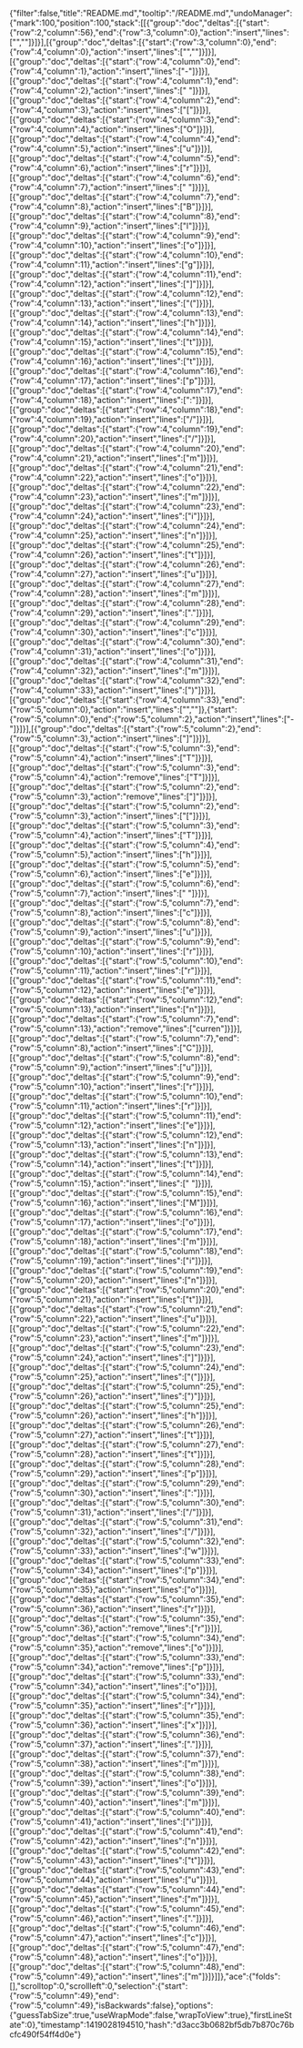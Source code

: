 {"filter":false,"title":"README.md","tooltip":"/README.md","undoManager":{"mark":100,"position":100,"stack":[[{"group":"doc","deltas":[{"start":{"row":2,"column":56},"end":{"row":3,"column":0},"action":"insert","lines":["",""]}]}],[{"group":"doc","deltas":[{"start":{"row":3,"column":0},"end":{"row":4,"column":0},"action":"insert","lines":["",""]}]}],[{"group":"doc","deltas":[{"start":{"row":4,"column":0},"end":{"row":4,"column":1},"action":"insert","lines":["-"]}]}],[{"group":"doc","deltas":[{"start":{"row":4,"column":1},"end":{"row":4,"column":2},"action":"insert","lines":[" "]}]}],[{"group":"doc","deltas":[{"start":{"row":4,"column":2},"end":{"row":4,"column":3},"action":"insert","lines":["["]}]}],[{"group":"doc","deltas":[{"start":{"row":4,"column":3},"end":{"row":4,"column":4},"action":"insert","lines":["O"]}]}],[{"group":"doc","deltas":[{"start":{"row":4,"column":4},"end":{"row":4,"column":5},"action":"insert","lines":["u"]}]}],[{"group":"doc","deltas":[{"start":{"row":4,"column":5},"end":{"row":4,"column":6},"action":"insert","lines":["r"]}]}],[{"group":"doc","deltas":[{"start":{"row":4,"column":6},"end":{"row":4,"column":7},"action":"insert","lines":[" "]}]}],[{"group":"doc","deltas":[{"start":{"row":4,"column":7},"end":{"row":4,"column":8},"action":"insert","lines":["B"]}]}],[{"group":"doc","deltas":[{"start":{"row":4,"column":8},"end":{"row":4,"column":9},"action":"insert","lines":["l"]}]}],[{"group":"doc","deltas":[{"start":{"row":4,"column":9},"end":{"row":4,"column":10},"action":"insert","lines":["o"]}]}],[{"group":"doc","deltas":[{"start":{"row":4,"column":10},"end":{"row":4,"column":11},"action":"insert","lines":["g"]}]}],[{"group":"doc","deltas":[{"start":{"row":4,"column":11},"end":{"row":4,"column":12},"action":"insert","lines":["]"]}]}],[{"group":"doc","deltas":[{"start":{"row":4,"column":12},"end":{"row":4,"column":13},"action":"insert","lines":["("]}]}],[{"group":"doc","deltas":[{"start":{"row":4,"column":13},"end":{"row":4,"column":14},"action":"insert","lines":["h"]}]}],[{"group":"doc","deltas":[{"start":{"row":4,"column":14},"end":{"row":4,"column":15},"action":"insert","lines":["t"]}]}],[{"group":"doc","deltas":[{"start":{"row":4,"column":15},"end":{"row":4,"column":16},"action":"insert","lines":["t"]}]}],[{"group":"doc","deltas":[{"start":{"row":4,"column":16},"end":{"row":4,"column":17},"action":"insert","lines":["p"]}]}],[{"group":"doc","deltas":[{"start":{"row":4,"column":17},"end":{"row":4,"column":18},"action":"insert","lines":[":"]}]}],[{"group":"doc","deltas":[{"start":{"row":4,"column":18},"end":{"row":4,"column":19},"action":"insert","lines":["/"]}]}],[{"group":"doc","deltas":[{"start":{"row":4,"column":19},"end":{"row":4,"column":20},"action":"insert","lines":["/"]}]}],[{"group":"doc","deltas":[{"start":{"row":4,"column":20},"end":{"row":4,"column":21},"action":"insert","lines":["m"]}]}],[{"group":"doc","deltas":[{"start":{"row":4,"column":21},"end":{"row":4,"column":22},"action":"insert","lines":["o"]}]}],[{"group":"doc","deltas":[{"start":{"row":4,"column":22},"end":{"row":4,"column":23},"action":"insert","lines":["m"]}]}],[{"group":"doc","deltas":[{"start":{"row":4,"column":23},"end":{"row":4,"column":24},"action":"insert","lines":["i"]}]}],[{"group":"doc","deltas":[{"start":{"row":4,"column":24},"end":{"row":4,"column":25},"action":"insert","lines":["n"]}]}],[{"group":"doc","deltas":[{"start":{"row":4,"column":25},"end":{"row":4,"column":26},"action":"insert","lines":["t"]}]}],[{"group":"doc","deltas":[{"start":{"row":4,"column":26},"end":{"row":4,"column":27},"action":"insert","lines":["u"]}]}],[{"group":"doc","deltas":[{"start":{"row":4,"column":27},"end":{"row":4,"column":28},"action":"insert","lines":["m"]}]}],[{"group":"doc","deltas":[{"start":{"row":4,"column":28},"end":{"row":4,"column":29},"action":"insert","lines":["."]}]}],[{"group":"doc","deltas":[{"start":{"row":4,"column":29},"end":{"row":4,"column":30},"action":"insert","lines":["c"]}]}],[{"group":"doc","deltas":[{"start":{"row":4,"column":30},"end":{"row":4,"column":31},"action":"insert","lines":["o"]}]}],[{"group":"doc","deltas":[{"start":{"row":4,"column":31},"end":{"row":4,"column":32},"action":"insert","lines":["m"]}]}],[{"group":"doc","deltas":[{"start":{"row":4,"column":32},"end":{"row":4,"column":33},"action":"insert","lines":[")"]}]}],[{"group":"doc","deltas":[{"start":{"row":4,"column":33},"end":{"row":5,"column":0},"action":"insert","lines":["",""]},{"start":{"row":5,"column":0},"end":{"row":5,"column":2},"action":"insert","lines":["- "]}]}],[{"group":"doc","deltas":[{"start":{"row":5,"column":2},"end":{"row":5,"column":3},"action":"insert","lines":["]"]}]}],[{"group":"doc","deltas":[{"start":{"row":5,"column":3},"end":{"row":5,"column":4},"action":"insert","lines":["T"]}]}],[{"group":"doc","deltas":[{"start":{"row":5,"column":3},"end":{"row":5,"column":4},"action":"remove","lines":["T"]}]}],[{"group":"doc","deltas":[{"start":{"row":5,"column":2},"end":{"row":5,"column":3},"action":"remove","lines":["]"]}]}],[{"group":"doc","deltas":[{"start":{"row":5,"column":2},"end":{"row":5,"column":3},"action":"insert","lines":["["]}]}],[{"group":"doc","deltas":[{"start":{"row":5,"column":3},"end":{"row":5,"column":4},"action":"insert","lines":["T"]}]}],[{"group":"doc","deltas":[{"start":{"row":5,"column":4},"end":{"row":5,"column":5},"action":"insert","lines":["h"]}]}],[{"group":"doc","deltas":[{"start":{"row":5,"column":5},"end":{"row":5,"column":6},"action":"insert","lines":["e"]}]}],[{"group":"doc","deltas":[{"start":{"row":5,"column":6},"end":{"row":5,"column":7},"action":"insert","lines":[" "]}]}],[{"group":"doc","deltas":[{"start":{"row":5,"column":7},"end":{"row":5,"column":8},"action":"insert","lines":["c"]}]}],[{"group":"doc","deltas":[{"start":{"row":5,"column":8},"end":{"row":5,"column":9},"action":"insert","lines":["u"]}]}],[{"group":"doc","deltas":[{"start":{"row":5,"column":9},"end":{"row":5,"column":10},"action":"insert","lines":["r"]}]}],[{"group":"doc","deltas":[{"start":{"row":5,"column":10},"end":{"row":5,"column":11},"action":"insert","lines":["r"]}]}],[{"group":"doc","deltas":[{"start":{"row":5,"column":11},"end":{"row":5,"column":12},"action":"insert","lines":["e"]}]}],[{"group":"doc","deltas":[{"start":{"row":5,"column":12},"end":{"row":5,"column":13},"action":"insert","lines":["n"]}]}],[{"group":"doc","deltas":[{"start":{"row":5,"column":7},"end":{"row":5,"column":13},"action":"remove","lines":["curren"]}]}],[{"group":"doc","deltas":[{"start":{"row":5,"column":7},"end":{"row":5,"column":8},"action":"insert","lines":["C"]}]}],[{"group":"doc","deltas":[{"start":{"row":5,"column":8},"end":{"row":5,"column":9},"action":"insert","lines":["u"]}]}],[{"group":"doc","deltas":[{"start":{"row":5,"column":9},"end":{"row":5,"column":10},"action":"insert","lines":["r"]}]}],[{"group":"doc","deltas":[{"start":{"row":5,"column":10},"end":{"row":5,"column":11},"action":"insert","lines":["r"]}]}],[{"group":"doc","deltas":[{"start":{"row":5,"column":11},"end":{"row":5,"column":12},"action":"insert","lines":["e"]}]}],[{"group":"doc","deltas":[{"start":{"row":5,"column":12},"end":{"row":5,"column":13},"action":"insert","lines":["n"]}]}],[{"group":"doc","deltas":[{"start":{"row":5,"column":13},"end":{"row":5,"column":14},"action":"insert","lines":["t"]}]}],[{"group":"doc","deltas":[{"start":{"row":5,"column":14},"end":{"row":5,"column":15},"action":"insert","lines":[" "]}]}],[{"group":"doc","deltas":[{"start":{"row":5,"column":15},"end":{"row":5,"column":16},"action":"insert","lines":["M"]}]}],[{"group":"doc","deltas":[{"start":{"row":5,"column":16},"end":{"row":5,"column":17},"action":"insert","lines":["o"]}]}],[{"group":"doc","deltas":[{"start":{"row":5,"column":17},"end":{"row":5,"column":18},"action":"insert","lines":["m"]}]}],[{"group":"doc","deltas":[{"start":{"row":5,"column":18},"end":{"row":5,"column":19},"action":"insert","lines":["i"]}]}],[{"group":"doc","deltas":[{"start":{"row":5,"column":19},"end":{"row":5,"column":20},"action":"insert","lines":["n"]}]}],[{"group":"doc","deltas":[{"start":{"row":5,"column":20},"end":{"row":5,"column":21},"action":"insert","lines":["t"]}]}],[{"group":"doc","deltas":[{"start":{"row":5,"column":21},"end":{"row":5,"column":22},"action":"insert","lines":["u"]}]}],[{"group":"doc","deltas":[{"start":{"row":5,"column":22},"end":{"row":5,"column":23},"action":"insert","lines":["m"]}]}],[{"group":"doc","deltas":[{"start":{"row":5,"column":23},"end":{"row":5,"column":24},"action":"insert","lines":["]"]}]}],[{"group":"doc","deltas":[{"start":{"row":5,"column":24},"end":{"row":5,"column":25},"action":"insert","lines":["("]}]}],[{"group":"doc","deltas":[{"start":{"row":5,"column":25},"end":{"row":5,"column":26},"action":"insert","lines":[")"]}]}],[{"group":"doc","deltas":[{"start":{"row":5,"column":25},"end":{"row":5,"column":26},"action":"insert","lines":["h"]}]}],[{"group":"doc","deltas":[{"start":{"row":5,"column":26},"end":{"row":5,"column":27},"action":"insert","lines":["t"]}]}],[{"group":"doc","deltas":[{"start":{"row":5,"column":27},"end":{"row":5,"column":28},"action":"insert","lines":["t"]}]}],[{"group":"doc","deltas":[{"start":{"row":5,"column":28},"end":{"row":5,"column":29},"action":"insert","lines":["p"]}]}],[{"group":"doc","deltas":[{"start":{"row":5,"column":29},"end":{"row":5,"column":30},"action":"insert","lines":[":"]}]}],[{"group":"doc","deltas":[{"start":{"row":5,"column":30},"end":{"row":5,"column":31},"action":"insert","lines":["/"]}]}],[{"group":"doc","deltas":[{"start":{"row":5,"column":31},"end":{"row":5,"column":32},"action":"insert","lines":["/"]}]}],[{"group":"doc","deltas":[{"start":{"row":5,"column":32},"end":{"row":5,"column":33},"action":"insert","lines":["w"]}]}],[{"group":"doc","deltas":[{"start":{"row":5,"column":33},"end":{"row":5,"column":34},"action":"insert","lines":["p"]}]}],[{"group":"doc","deltas":[{"start":{"row":5,"column":34},"end":{"row":5,"column":35},"action":"insert","lines":["o"]}]}],[{"group":"doc","deltas":[{"start":{"row":5,"column":35},"end":{"row":5,"column":36},"action":"insert","lines":["r"]}]}],[{"group":"doc","deltas":[{"start":{"row":5,"column":35},"end":{"row":5,"column":36},"action":"remove","lines":["r"]}]}],[{"group":"doc","deltas":[{"start":{"row":5,"column":34},"end":{"row":5,"column":35},"action":"remove","lines":["o"]}]}],[{"group":"doc","deltas":[{"start":{"row":5,"column":33},"end":{"row":5,"column":34},"action":"remove","lines":["p"]}]}],[{"group":"doc","deltas":[{"start":{"row":5,"column":33},"end":{"row":5,"column":34},"action":"insert","lines":["o"]}]}],[{"group":"doc","deltas":[{"start":{"row":5,"column":34},"end":{"row":5,"column":35},"action":"insert","lines":["r"]}]}],[{"group":"doc","deltas":[{"start":{"row":5,"column":35},"end":{"row":5,"column":36},"action":"insert","lines":["x"]}]}],[{"group":"doc","deltas":[{"start":{"row":5,"column":36},"end":{"row":5,"column":37},"action":"insert","lines":["."]}]}],[{"group":"doc","deltas":[{"start":{"row":5,"column":37},"end":{"row":5,"column":38},"action":"insert","lines":["m"]}]}],[{"group":"doc","deltas":[{"start":{"row":5,"column":38},"end":{"row":5,"column":39},"action":"insert","lines":["o"]}]}],[{"group":"doc","deltas":[{"start":{"row":5,"column":39},"end":{"row":5,"column":40},"action":"insert","lines":["m"]}]}],[{"group":"doc","deltas":[{"start":{"row":5,"column":40},"end":{"row":5,"column":41},"action":"insert","lines":["i"]}]}],[{"group":"doc","deltas":[{"start":{"row":5,"column":41},"end":{"row":5,"column":42},"action":"insert","lines":["n"]}]}],[{"group":"doc","deltas":[{"start":{"row":5,"column":42},"end":{"row":5,"column":43},"action":"insert","lines":["t"]}]}],[{"group":"doc","deltas":[{"start":{"row":5,"column":43},"end":{"row":5,"column":44},"action":"insert","lines":["u"]}]}],[{"group":"doc","deltas":[{"start":{"row":5,"column":44},"end":{"row":5,"column":45},"action":"insert","lines":["m"]}]}],[{"group":"doc","deltas":[{"start":{"row":5,"column":45},"end":{"row":5,"column":46},"action":"insert","lines":["."]}]}],[{"group":"doc","deltas":[{"start":{"row":5,"column":46},"end":{"row":5,"column":47},"action":"insert","lines":["c"]}]}],[{"group":"doc","deltas":[{"start":{"row":5,"column":47},"end":{"row":5,"column":48},"action":"insert","lines":["o"]}]}],[{"group":"doc","deltas":[{"start":{"row":5,"column":48},"end":{"row":5,"column":49},"action":"insert","lines":["m"]}]}]]},"ace":{"folds":[],"scrolltop":0,"scrollleft":0,"selection":{"start":{"row":5,"column":49},"end":{"row":5,"column":49},"isBackwards":false},"options":{"guessTabSize":true,"useWrapMode":false,"wrapToView":true},"firstLineState":0},"timestamp":1419028194510,"hash":"d3acc3b0682bf5db7b870c76bcfc490f54ff4d0e"}